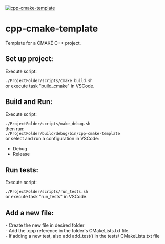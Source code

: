 [![cpp-cmake-template](https://github.com/mortinger91/cpp-cmake-template/actions/workflows/cmake.yml/badge.svg?branch=master)](https://github.com/mortinger91/cpp-cmake-template/actions/workflows/cmake.yml)

<h1>cpp-cmake-template</h1>
Template for a CMAKE C++ project.
<h2>Set up project:</h2>
Execute script:

```./ProjectFolder/scripts/cmake_build.sh```<br>
or execute task "build_cmake" in VSCode.
<h2>Build and Run:</h2>
Execute script:

```./ProjectFolder/scripts/make_debug.sh```<br>
then run:<br>
```./ProjectFolder/build/debug/bin/cpp-cmake-template```<br>
or select and run a configuration in VSCode:<br>
- Debug<br>
- Release
<h2>Run tests:</h2>
Execute script:

```./ProjectFolder/scripts/run_tests.sh```<br>
or execute task "run_tests" in VSCode.
<h2>Add a new file:</h2>
- Create the new file in desired folder<br>
- Add the .cpp reference in the folder's CMakeLists.txt file.<br>
- If adding a new test, also add add_test() in the tests/ CMakeLists.txt file